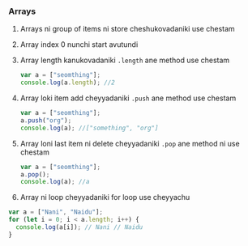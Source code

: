 ### Arrays

1. Arrays ni group of items ni store cheshukovadaniki use chestam
2. Array index 0 nunchi start avutundi
3. Array length kanukovadaniki `.length` ane method use chestam
   ```javascript
   var a = ["seomthing"];
   console.log(a.length); //2
   ```
4. Array loki item add cheyyadaniki `.push` ane method use chestam
   ```javascript
   var a = ["seomthing"];
   a.push("org");
   console.log(a); //["something", "org"]
   ```
5. Array loni last item ni delete cheyyadaniki `.pop` ane method ni use chestam

   ```javascript
   var a = ["seomthing"];
   a.pop();
   console.log(a); //a
   ```

6. Array ni loop cheyyadaniki for loop use cheyyachu

```javascript
var a = ["Nani", "Naidu"];
for (let i = 0; i < a.length; i++) {
  console.log(a[i]); // Nani // Naidu
}
```

